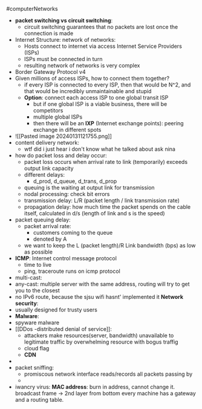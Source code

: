 #computerNetworks 

- **packet switching vs circuit switching**:
	- circuit switching guarantees that no packets are lost once the connection is made
- Internet Structure: network of networks:
	- Hosts connect to internet via access Internet Service Providers (ISPs)
	- ISPs must be connected in turn
	- resulting network of networks is very complex
- Border Gateway Protocol v4
- Given millions of access ISPs, how to connect them together?
	- if every ISP is connected to every ISP, then that would be N^2, and that would be incredibly unmaintainable and stupid
	- **Option**: connect each access ISP to one global transit ISP
		- but if one global ISP is a viable business, there will be competitors
		- multiple global ISPs 
		- then there will be an **IXP** (Internet exchange points): peering exchange in different spots
- ![[Pasted image 20240131121755.png]]
- content delivery network:
	- wtf did i just hear i don't know what he talked about ask nina
- how do packet loss and delay occur:
	- packet loss occurs when arrival rate to link (temporarily) exceeds output link capacity
	- different delays:
		- d_prod, d_queue, d_trans, d_prop
	- queuing is the waiting at output link for transmission
	- nodal processing: check bit errors
	- transmission delay: L/R (packet length / link transmission rate)
	- propagation delay: how much time the packet spends on the cable itself, calculated in d/s (length of link and s is the speed)
- packet queuing delay:
	- packet arrival rate:
		- customers coming to the queue
		- denoted by A
	- we want to keep the L (packet length)/R Link bandwidth (bps) as low as possible
- **ICMP**: Internet control message protocol
	- time to live
	- ping, traceroute runs on icmp protocol
- multi-cast:  
- any-cast: multiple server with the same address, routing will try to get you to the closest 
- no IPv6 route, because the sjsu wifi hasnt' implemented it
**Network security**:
- usually designed for trusty users
- **Malware**:
- spyware malware
- [[DDos -distributed denial of service]]:
	- attackers make resources(server, bandwidth) unavailable to legitimate traffic by overwhelming resource with bogus traffig
	- cloud flag
	- **CDN**
- 
- packet sniffing: 
	- promiscous network interface reads/records all packets passing by
	- 
- iwancry virus: 
**MAC address**: burn in address, cannot change it. 
broadcast frame -> 2nd layer from bottom
every machine has a gateway and a routing table. 